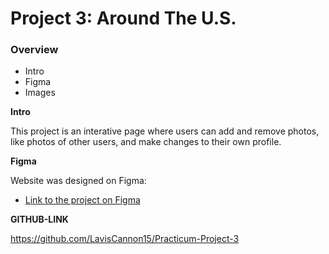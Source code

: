 # Project 3: Around The U.S.

### Overview

- Intro
- Figma
- Images

**Intro**

This project is an interative page where users can add and remove photos, like photos of other users, and make changes to their own profile.

**Figma**

Website was designed on Figma:

- [Link to the project on Figma](https://www.figma.com/file/ii4xxsJ0ghevUOcssTlHZv/Sprint-3%3A-Around-the-US?node-id=0%3A1)

**GITHUB-LINK**

https://github.com/LavisCannon15/Practicum-Project-3
